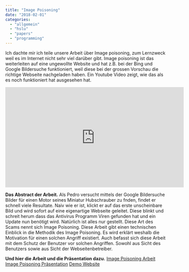 ```yaml
---
title: "Image Poisoning"
date: "2018-02-01"
categories: 
  - "allgemein"
  - "hslu"
  - "papers"
  - "programming"
---
```


Ich dachte mir ich teile unsere Arbeit über Image poisoning, zum Lernzweck weil es im Internet nicht sehr viel darüber gibt. Image poisoning ist das weiterleiten auf eine ungewollte Website und hat z.B. bei der Bing und Google Bildersuche funktioniert, weil diese bei der grossen Vorschau die richtige Webseite nachgeladen haben. Ein Youtube Video zeigt, wie das als es noch funktioniert hat ausgesehen hat.

<iframe width="560" height="315" src="https://www.youtube.com/embed/ISO3PSjEQt4" frameborder="0" allow="autoplay; encrypted-media" allowfullscreen></iframe>

**Das Abstract der Arbeit.** Als Pedro versucht mittels der Google Bildersuche Bilder für einen Motor seines Miniatur Hubschrauber zu fnden, findet er schnell viele Resultate. Naiv wie er ist, klickt er auf das erste unscheinbare Bild und wird sofort auf eine eigenartige Webseite geleitet. Diese blinkt und schreit herum dass das Antivirus Programm Viren gefunden hat und ein Update nun benötigt wird. Natürlich ist alles nur gestellt. Diese Art des Scams nennt sich Image Poisoning. Diese Arbeit gibt einen technischen Einblick in die Methodik des Image Poisoning. Es wird erklärt weshalb die Motivation für einen solchen Angriff existiert. Auch befasst sich diese Arbeit mit dem Schutz der Benutzer vor solchen Angriffen. Sowohl aus Sicht des Benutzers sowie aus Sicht der Webseitenbetreiber.

**Und hier die Arbeit und die Präsentation dazu.** [Image Poisoning Arbeit](http://docs.thecell.eu/ImagePoisoning.pdf) [Image Poisoning Präsentation](docs.thecell.eu/Image_Poisoning_Praesentation.pdf) [Demo Website](http://dev.thecell.eu/ISFImagePoisoning/)
